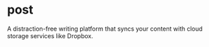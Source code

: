 # post
A distraction-free writing platform that syncs your content with cloud storage services like Dropbox.

